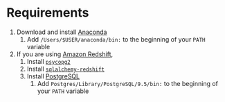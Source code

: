 # Requirements #
1. Download and install [Anaconda](https://repo.continuum.io/archive/Anaconda3-4.3.0-MacOSX-x86_64.pkg)
    1. Add `/Users/$USER/anaconda/bin:` to the beginning of your `PATH` variable
2. If you are using [Amazon Redshift](https://aws.amazon.com/redshift/),
    1. Install [`psycopg2`](https://anaconda.org/anaconda/psycopg2)
    2. Install [`sqlalchemy-redshift`](https://anaconda.org/conda-forge/sqlalchemy-redshift)
    3. Install [PostgreSQL](https://www.postgresql.org/download/)
        1. Add `Postgres/Library/PostgreSQL/9.5/bin:` to the beginning of your `PATH` variable
